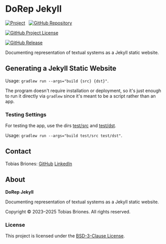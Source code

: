<!-- Copyright (c) 2025 Tobias Briones. All rights reserved. -->
<!-- SPDX-License-Identifier: BSD-3-Clause -->
<!-- This file is part of https://github.com/texsydo/dorep-jekyll -->

# DoRep Jekyll

[![Project](https://mathswe-ops-services.tobiasbriones-dev.workers.dev/badge/project/texsydo)](https://tsd.math.software#dorep-jekyll)
&nbsp;
[![GitHub Repository](https://img.shields.io/static/v1?label=GITHUB&message=REPOSITORY&labelColor=555&color=0277bd&style=for-the-badge&logo=GITHUB)](https://github.com/texsydo/dorep-jekyll)

[![GitHub Project License](https://img.shields.io/github/license/texsydo/dorep-jekyll.svg?style=flat-square)](https://github.com/texsydo/dorep-jekyll/blob/main/LICENSE)

[![GitHub Release](https://mathswe-ops-services.tobiasbriones-dev.workers.dev/badge/version/github/texsydo/dorep-jekyll)](https://github.com/texsydo/dorep-jekyll/releases/latest)

Documenting representation of textual systems as a Jekyll static website.

## Generating a Jekyll Static Website

Usage: `gradlew run --args="build {src} {dst}"`.

The program doesn't require installation or deployment, so it's just enough to
run it directly via `gradlew` since it's meant to be a script rather than an
app.

### Testing Settings

For testing the app, use the dirs [test/src](test/src) and [test/dst](test/dst).

Usage: `gradlew run --args="build test/src test/dst"`.

## Contact

Tobias Briones: [GitHub](https://github.com/tobiasbriones)
[LinkedIn](https://linkedin.com/in/tobiasbriones)

## About

**DoRep Jekyll**

Documenting representation of textual systems as a Jekyll static website.

Copyright © 2023–2025 Tobias Briones. All rights reserved.

### License

This project is licensed under the
[BSD-3-Clause License](LICENSE).
